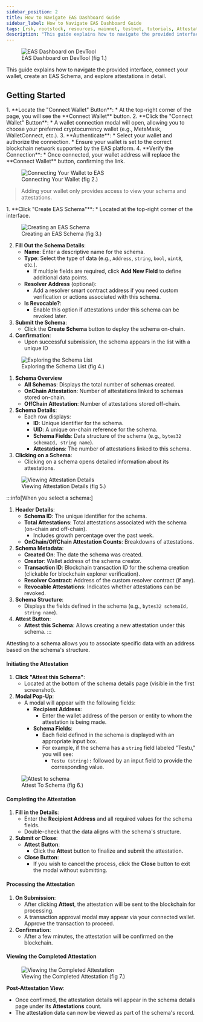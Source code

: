 ```yaml
---
sidebar_position: 2
title: How to Navigate EAS Dashboard Guide
sidebar_label: How to Navigate EAS Dashboard Guide
tags: [rsk, rootstock, resources, mainnet, testnet, tutorials, Attestations, Indexing Service, EAS Devtool, Ethereum, dApps, smart contracts]
description: "This guide explains how to navigate the provided interface, connect your wallet, create an EAS Schema, and explore attestations in detail."
---
```


<figure>
<img src="/img/guides/EAS/EAS-devtool-dash.png" alt="EAS Dashboard on DevTool"/>
  <figcaption>EAS Dashboard on DevTool  (fig 1.)</figcaption>
</figure>

This guide explains how to navigate the provided interface, connect your wallet, create an EAS Schema, and explore attestations in detail.

## Getting Started
<Steps>
  <Step title="Connecting Your Wallet">
    1. **Locate the "Connect Wallet" Button**:  
   * At the top-right corner of the page, you will see the **Connect Wallet** button.  
2. **Click the "Connect Wallet" Button**:  
   * A wallet connection modal will open, allowing you to choose your preferred cryptocurrency wallet (e.g., MetaMask, WalletConnect, etc.).  
3. **Authenticate**:  
   * Select your wallet and authorize the connection.  
   * Ensure your wallet is set to the correct blockchain network supported by the EAS platform.  
4. **Verify the Connection**:  
   * Once connected, your wallet address will replace the **Connect Wallet** button, confirming the link.

<figure>
<img src="/img/guides/EAS/EAS-devtool-dash.png" alt="Connecting Your Wallet to EAS"/>
  <figcaption>Connecting Your Wallet  (fig 2.)</figcaption>
</figure>

> Adding your wallet only provides access to view your schema and attestations.

  </Step>
  <Step title="Creating an EAS Schema">
     1. **Click "Create EAS Schema"**:  
   * Located at the top-right corner of the interface.

<figure>
<img src="/img/guides/EAS/frontend-guide/eas-schema.png" alt="Creating an EAS Schema"/>
  <figcaption>Creating an EAS Schema (fig 3.)</figcaption>
</figure>

2. **Fill Out the Schema Details**:  
   * **Name**: Enter a descriptive name for the schema.  
   * **Type**: Select the type of data (e.g., `Address`, `string`, `bool`, `uint8`, etc.).  
     * If multiple fields are required, click **Add New Field** to define additional data points.   
   * **Resolver Address** (optional):  
     * Add a resolver smart contract address if you need custom verification or actions associated with this schema.  
   * **Is Revocable?**:  
     * Enable this option if attestations under this schema can be revoked later.  
3. **Submit the Schema**:  
   * Click the **Create Schema** button to deploy the schema on-chain.  
4. **Confirmation**:  
   * Upon successful submission, the schema appears in the list with a unique ID

  </Step>
  <Step title="Exploring the Schema List">
     <figure>
<img src="/img/guides/EAS/frontend-guide/shcema-list.png" alt="Exploring the Schema List"/>
  <figcaption>Exploring the Schema List (fig 4.)</figcaption>
</figure>

1. **Schema Overview**   
   * **All Schemas**: Displays the total number of schemas created.  
   * **OnChain Attestation**: Number of attestations linked to schemas stored on-chain.  
   * **OffChain Attestation**: Number of attestations stored off-chain.  
2. **Schema Details**:  
   * Each row displays:  
     * **ID**: Unique identifier for the schema.  
     * **UID**: A unique on-chain reference for the schema.  
     * **Schema Fields**: Data structure of the schema (e.g., `bytes32 schemaId, string name`).  
     * **Attestations**: The number of attestations linked to this schema.  
3. **Clicking on a Schema**:  
   * Clicking on a schema opens detailed information about its attestations.

  </Step>
  <Step title="Viewing Attestation Details">
     <figure>
<img src="/img/guides/EAS/frontend-guide/view-attestation.png" alt="Viewing Attestation Details"/>
  <figcaption>Viewing Attestation Details  (fig 5.)</figcaption>
</figure>

:::info[When you select a schema:]

1. **Header Details**:  
   * **Schema ID**: The unique identifier for the schema.  
   * **Total Attestations**: Total attestations associated with the schema (on-chain and off-chain).  
     * Includes growth percentage over the past week.  
   * **OnChain/OffChain Attestation Counts**: Breakdowns of attestations.  
2. **Schema Metadata**:  
   * **Created On**: The date the schema was created.  
   * **Creator**: Wallet address of the schema creator.  
   * **Transaction ID**: Blockchain transaction ID for the schema creation (clickable for blockchain explorer verification).  
   * **Resolver Contract**: Address of the custom resolver contract (if any).  
   * **Revocable Attestations**: Indicates whether attestations can be revoked.  
3. **Schema Structure**:  
   * Displays the fields defined in the schema (e.g., `bytes32 schemaId, string name`).  
4. **Attest Button**:  
   * **Attest this Schema**: Allows creating a new attestation under this schema.
:::


  </Step>
   <Step title="Attesting to a Schema">
   Attesting to a schema allows you to associate specific data with an address based on the schema's structure. 

#### **Initiating the Attestation**

1. **Click "Attest this Schema"**:  
   * Located at the bottom of the schema details page (visible in the first screenshot).  
2. **Modal Pop-Up**:  
   * A modal will appear with the following fields:  
     * **Recipient Address**:  
       * Enter the wallet address of the person or entity to whom the attestation is being made.  
     * **Schema Fields**:  
       * Each field defined in the schema is displayed with an appropriate input box.  
       * For example, if the schema has a `string` field labeled "Testu," you will see:  
         * `Testu (string):` followed by an input field to provide the corresponding value.

<figure>
<img src="/img/guides/EAS/frontend-guide/attest-to-schema.png" alt="Attest to schema"/>
  <figcaption>Attest To Schema  (fig 6.)</figcaption>
</figure>

#### **Completing the Attestation**

1. **Fill in the Details**:  
   * Enter the **Recipient Address** and all required values for the schema fields.  
   * Double-check that the data aligns with the schema's structure.  
2. **Submit or Close**:  
   * **Attest Button**:  
     * Click the **Attest** button to finalize and submit the attestation.  
   * **Close Button**:  
     * If you wish to cancel the process, click the **Close** button to exit the modal without submitting.

#### **Processing the Attestation**

1. **On Submission**:  
   * After clicking **Attest**, the attestation will be sent to the blockchain for processing.  
   * A transaction approval modal may appear via your connected wallet. Approve the transaction to proceed.  
2. **Confirmation**:  
   * After a few minutes, the attestation will be confirmed on the blockchain.

#### **Viewing the Completed Attestation**

<figure>
<img src="/img/guides/EAS/frontend-guide/completed-attestation.png" alt="Viewing the Completed Attestation"/>
  <figcaption>Viewing the Completed Attestation  (fig 7.)</figcaption>
</figure>

 **Post-Attestation View**:  
   * Once confirmed, the attestation details will appear in the schema details page under its **Attestations** count.  
   * The attestation data can now be viewed as part of the schema's record.
  </Step>
</Steps>







